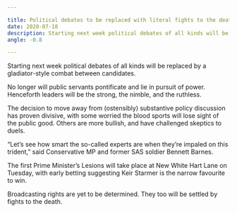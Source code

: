 ```yaml
---

title: Political debates to be replaced with literal fights to the death
date: 2020-07-18
description: Starting next week political debates of all kinds will be replaced by a gladiator-style combat between candidates.
angle: -0.8

---
```


Starting next week political debates of all kinds will be replaced by a gladiator-style combat between candidates.

No longer will public servants pontificate and lie in pursuit of power. Henceforth leaders will be the strong, the nimble, and the ruthless.

The decision to move away from (ostensibly) substantive policy discussion has proven divisive, with some worried the blood sports will lose sight of the public good. Others are more bullish, and have challenged skeptics to duels.

“Let’s see how smart the so-called experts are when they’re impaled on this trident,” said Conservative MP and former SAS soldier Bennett Barnes.

The first Prime Minister’s Lesions will take place at New White Hart Lane on Tuesday, with early betting suggesting Keir Starmer is the narrow favourite to win.

Broadcasting rights are yet to be determined. They too will be settled by fights to the death.